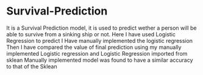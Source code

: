 # Survival-Prediction

It is a Survival Prediction model, it is used to predict wether a person will be able to survive from a sinking ship or not.
Here I have used Logistic Regression to predict
I Have manually implemented the logistic regression
Then I have compared the value of final prediction using my manually implemented Logistic regression and Logistic Regression imported from sklean
Manually implemented model was found to have a similar accuracy to that of the Sklean
